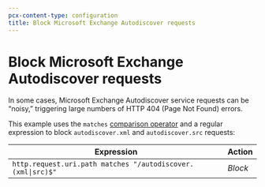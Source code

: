```yaml
---
pcx-content-type: configuration
title: Block Microsoft Exchange Autodiscover requests
---
```


# Block Microsoft Exchange Autodiscover requests

In some cases, Microsoft Exchange Autodiscover service requests can be “noisy,” triggering large numbers of HTTP 404 (Page Not Found) errors.

This example uses the `matches` [comparison operator](/firewall/cf-firewall-language/operators/#comparison-operators) and a regular expression to block `autodiscover.xml` and `autodiscover.src` requests:

<table>
  <thead>
    <tr>
      <th>Expression</th>
      <th>Action</th>
    </tr>
  </thead>
  <tbody>
    <tr>
      <td>
        <code>http.request.uri.path matches "/autodiscover.(xml|src)$"</code>
      </td>
      <td>
        <em>Block</em>
      </td>
    </tr>
  </tbody>
</table>
